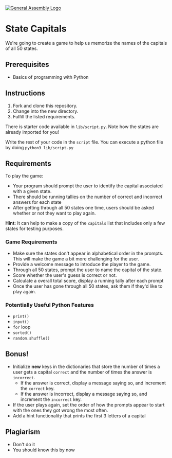 [![General Assembly Logo](https://camo.githubusercontent.com/1a91b05b8f4d44b5bbfb83abac2b0996d8e26c92/687474703a2f2f692e696d6775722e636f6d2f6b6538555354712e706e67)](https://generalassemb.ly/education/web-development-immersive)

# State Capitals

We're going to create a game to help us memorize the names of the capitals of
all 50 states.

## Prerequisites

- Basics of programming with Python

## Instructions

1. Fork and clone this repository.
1. Change into the new directory.
1. Fulfill the listed requirements.

There is starter code available in `lib/script.py`. Note how the states are
already imported for you!

Write the rest of your code in the `script` file. You can execute a python file
by doing `python3 lib/script.py`


## Requirements

To play the game:

- Your program should prompt the user to identify the capital associated with a
  given state.
- There should be running tallies on the number of correct and incorrect answers
  for each state
- After getting through all 50 states one time, users should be asked whether or
  not they want to play again.

**Hint:** It can help to make a copy of the `capitals` list that includes only a
few states for testing purposes.

### Game Requirements

- Make sure the states don't appear in alphabetical order in the prompts. This
  will make the game a bit more challenging for the user.
- Provide a welcome message to introduce the player to the game.
- Through all 50 states, prompt the user to name the capital of the state.
- Score whether the user's guess is correct or not.
- Calculate a overall total score, display a running tally after each prompt
- Once the user has gone through all 50 states, ask them if they'd like to play
  again.

### Potentially Useful Python Features

- `print()`
- `input()`
- `for` loop
- `sorted()`
- `random.shuffle()`

## Bonus!

- Initialize **new** keys in the dictionaries that store the number of times a
  user gets a capital `correct` and the number of times the answer is
  `incorrect`.
  - If the answer is correct, display a message saying so, and increment the
    `correct` key.
  - If the answer is incorrect, display a message saying so, and increment the
    `incorrect` key.
- If the user plays again, set the order of how the prompts appear to start with
  the ones they got wrong the most often.
- Add a hint functionality that prints the first 3 letters of a capital

## Plagiarism
- Don't do it
- You should know this by now

